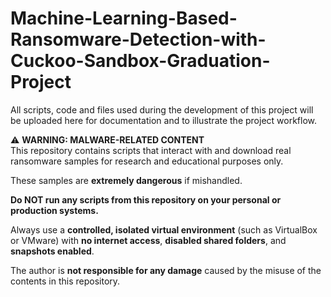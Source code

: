 # Machine-Learning-Based-Ransomware-Detection-with-Cuckoo-Sandbox-Graduation-Project
All scripts, code and files used during the development of this project will be uploaded here for documentation and to illustrate the project workflow.

⚠️ **WARNING: MALWARE-RELATED CONTENT**  
This repository contains scripts that interact with and download real ransomware samples for research and educational purposes only.

These samples are **extremely dangerous** if mishandled.

**Do NOT run any scripts from this repository on your personal or production systems.**

Always use a **controlled, isolated virtual environment** (such as VirtualBox or VMware) with **no internet access**, **disabled shared folders**, and **snapshots enabled**.

The author is **not responsible for any damage** caused by the misuse of the contents in this repository.

